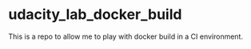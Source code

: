 # udacity_lab_docker_build
This is a repo to allow me to play with docker build in a CI environment.
